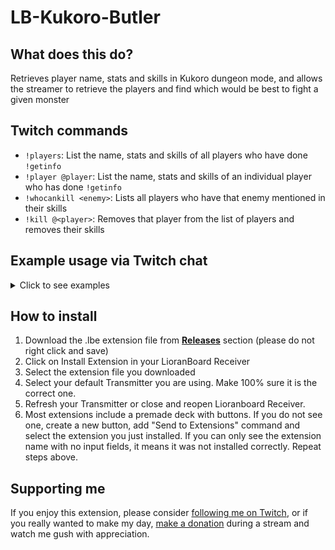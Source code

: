 # LB-Kukoro-Butler
## What does this do?
Retrieves player name, stats and skills in Kukoro dungeon mode, and allows the streamer to retrieve the players and find which would be best to fight a given monster

## Twitch commands
* `!players`: List the name, stats and skills of all players who have done `!getinfo`
* `!player @player`: List the name, stats and skills of an individual player who has done `!getinfo`
* `!whocankill <enemy>`: Lists all players who have that enemy mentioned in their skills
* `!kill @<player>`: Removes that player from the list of players and removes their skills

## Example usage via Twitch chat
<details>
  <summary>Click to see examples</summary>

`!players`
```
@dannyvalz - L: 13, C: 17%, D : 13%
Skills: [come back critical hits to enemy troll] & [damage x3 against enemy troll of identical level as you]

@rd_reckless - L: 20, C: 13%, D : 10%
Skills: [level +2 all your team if you die by enemy minotaur] & [x1.5 damage against enemy minotaur]

@justspike - L: 15, C: 16%, D : 11%
Skills: [100% chance of critical against enemy cyclops if you are the last player alive] & [kill enemy cyclops with one hit if you have 3hp or less]

@mrsvalentinexx - L: 11, C: 11%, D : 11%
Skills: [level +1 all your team when you defeat enemy minotaur] & [x0.5 damage against enemy minotaur]
```

`!player @dannyvalz`
```
@dannyvalz - L: 13, C: 17%, D : 13%
Skills: [come back critical hits to enemy troll] & [damage x3 against enemy troll of identical level as you]
```

`!whocankill minotaur`
```
@rd_reckless - level +2 all your team if you die by enemy minotaur
@rd_reckless - x1.5 damage against enemy minotaur

@mrsvalentinexx - level +1 all your team when you defeat enemy minotaur
@mrsvalentinexx - x0.5 damage against enemy minotaur
```

`!kill @rd_reckless`
```
o7 @rd_reckless! Thank you for your service.
```

`!whocankill minotaur`
```
@mrsvalentinexx - level +1 all your team when you defeat enemy minotaur
@mrsvalentinexx - x0.5 damage against enemy minotaur
```
</details>


## How to install
1. Download the .lbe extension file from **[Releases](/releases)** section (please do not right click and save) 
2. Click on Install Extension in your LioranBoard Receiver
3. Select the extension file you downloaded 
4. Select your default Transmitter you are using. Make 100% sure it is the correct one. 
5. Refresh your Transmitter or close and reopen Lioranboard Receiver. 
6. Most extensions include a premade deck with buttons. If you do not see one, create a new button, add "Send to Extensions" command and select the extension you just installed. If you can only see the extension name with no input fields, it means it was not installed correctly. Repeat steps above.    

## Supporting me
If you enjoy this extension, please consider [following me on Twitch](https://twitch.tv/dannyvalz), or if you really wanted to make my day, [make a donation](https://streamlabs.com/dannyvalz/tip) during a stream and watch me gush with appreciation. 